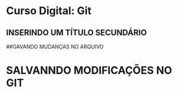 # Curso Digital: Git
## INSERINDO UM TÍTULO SECUNDÁRIO

##GAVANDO MUDANÇAS NO ARQUIVO

# SALVANNDO MODIFICAÇÕES NO GIT 